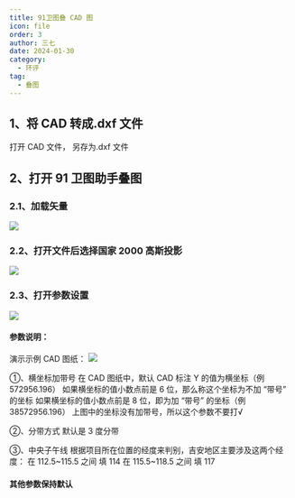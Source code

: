 ```yaml
---
title: 91卫图叠 CAD 图
icon: file
order: 3
author: 三七
date: 2024-01-30
category:
  - 环评
tag:
  - 叠图
---
```


<!-- more --> 

## 1、将 CAD 转成.dxf 文件

打开 CAD 文件， 另存为.dxf 文件

## 2、打开 91 卫图助手叠图

### 2.1、加载矢量

![](https://i.730307.xyz/202407192127440.avif)

### 2.2、打开文件后选择国家 2000 高斯投影

![](https://i.730307.xyz/202407192136659.avif)

### 2.3、打开参数设置

![](https://i.730307.xyz/202407192133212.avif)

#### 参数说明：

演示示例 CAD 图纸：
![](https://i.730307.xyz/202407192135536.avif)

①、横坐标加带号
在 CAD 图纸中，默认 CAD 标注 Y 的值为横坐标（例 572956.196）
如果横坐标的值小数点前是 6 位，那么称这个坐标为不加 “带号” 的坐标
如果横坐标的值小数点前是 8 位，即为加 “带号” 的坐标（例 38572956.196）
上图中的坐标没有加带号，所以这个参数不要打√

②、分带方式
默认是 3 度分带

③、中央子午线
根据项目所在位置的经度来判别，吉安地区主要涉及这两个经度：
在 112.5~115.5 之间 填 114
在 115.5~118.5 之间 填 117

#### 其他参数保持默认
